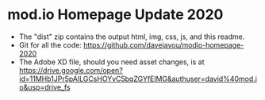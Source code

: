 # mod.io Homepage Update 2020

- The "dist" zip contains the output html, img, css, js, and this readme.
- Git for all the code: https://github.com/davejavou/modio-homepage-2020
- The Adobe XD file, should you need asset changes, is at https://drive.google.com/open?id=11MHb1JPr5pAlLGCsHOYvC5bqZGYfElMG&authuser=david%40mod.io&usp=drive_fs
